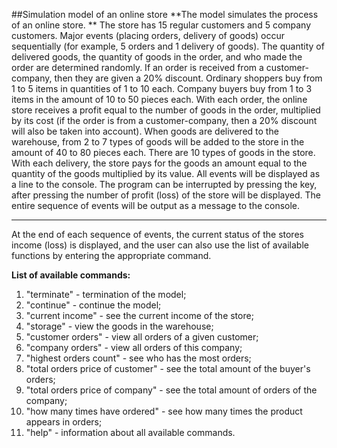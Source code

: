 ##Simulation model of an online store
**The model simulates the process of an online store. **
The store has 15 regular customers and 5 company customers. Major events (placing orders, delivery of goods) occur sequentially (for example, 5 orders and 1 delivery of goods). The quantity of delivered goods, the quantity of goods in the order, and who made the order are determined randomly. If an order is received from a customer-company, then they are given a 20% discount. Ordinary shoppers buy from 1 to 5 items in quantities of 1 to 10 each. Company buyers buy from 1 to 3 items in the amount of 10 to 50 pieces each. With each order, the online store receives a profit equal to the number of goods in the order, multiplied by its cost (if the order is from a customer-company, then a 20% discount will also be taken into account). When goods are delivered to the warehouse, from 2 to 7 types of goods will be added to the store in the amount of 40 to 80 pieces each. There are 10 types of goods in the store. With each delivery, the store pays for the goods an amount equal to the quantity of the goods multiplied by its value. All events will be displayed as a line to the console. The program can be interrupted by pressing the key, after pressing the number of profit (loss) of the store will be displayed. The entire sequence of events will be output as a message to the console.

------------
At the end of each sequence of events, the current status of the stores income (loss) is displayed, and the user can also use the list of available functions by entering the appropriate command.

**List of available commands:**
1. "terminate" - termination of the model;
2. "continue" - continue the model;
3. "current income" - see the current income of the store;
4. "storage" - view the goods in the warehouse;
5. "customer orders" - view all orders of a given customer;
6. "company orders" - view all orders of this company;
7. "highest orders count" - see who has the most orders;
8. "total orders price of customer" - see the total amount of the buyer's orders;
9. "total orders price of company" - see the total amount of orders of the company;
10. "how many times have ordered" - see how many times the product appears in orders;
11. "help" - information about all available commands.